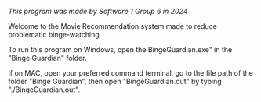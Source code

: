 *This program was made by Software 1 Group 6 in 2024*

Welcome to the Movie Recommendation system made to reduce problematic binge-watching.

To run this program on Windows, open the BingeGuardian.exe" in the "Binge Guardian" folder.

If on MAC, open your preferred command terminal, go to the file path of the folder "Binge Guardian",
then open "BingeGuardian.out" by typing "./BingeGuardian.out".


